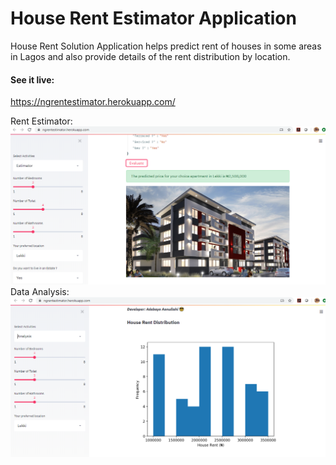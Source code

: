 # House Rent Estimator Application
House Rent Solution Application helps predict rent of houses in some areas in Lagos and also provide details of the rent distribution by location.

#### See it live: 
https://ngrentestimator.herokuapp.com/

Rent Estimator:<br>
<img src="predictor.png"><br>
Data Analysis:<br>
<img src="analysis.png"><br>


